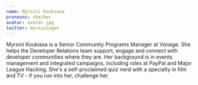 ```yaml
---
name: Myrsini Koukiasa
pronouns: she/her
avatar: avatar.jpg
twitter: myrsiningos
---
```


Myrsini Koukiasa is a Senior Community Programs Manager at Vonage. She helps the Developer Relations team support, engage and connect with developer communities where they are. Her background is in events management and integrated campaigns, including roles at PayPal and Major League Hacking. She's a self-proclaimed quiz nerd with a specialty in film and TV - if you run into her, challenge her.
